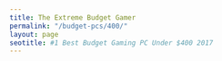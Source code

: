 ```yaml
---
title: The Extreme Budget Gamer 
permalink: "/budget-pcs/400/"
layout: page
seotitle: #1 Best Budget Gaming PC Under $400 2017 
---
```


###